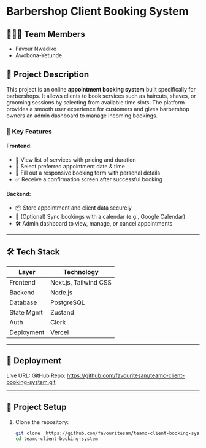 # Barbershop Client Booking System

## 🧑‍🤝‍🧑 Team Members
- Favour Nwadike  
- Awobona-Yetunde

## 📘 Project Description
This project is an online **appointment booking system** built specifically for barbershops. It allows clients to book services such as haircuts, shaves, 
or grooming sessions by selecting from available time slots. The platform provides a smooth user experience for customers and gives barbershop owners an admin dashboard to manage incoming bookings.

### 🎯 Key Features

#### Frontend:
- 💈 View list of services with pricing and duration
- 📅 Select preferred appointment date & time
- 📝 Fill out a responsive booking form with personal details
- ✅ Receive a confirmation screen after successful booking

#### Backend:
- 📦 Store appointment and client data securely
- 🔗 (Optional) Sync bookings with a calendar (e.g., Google Calendar)
- 🛠️ Admin dashboard to view, manage, or cancel appointments

---

## 🛠️ Tech Stack

| Layer       | Technology        |
|-------------|-------------------|
| Frontend    | Next.js, Tailwind CSS |
| Backend     | Node.js            |
| Database    | PostgreSQL         |
| State Mgmt  | Zustand            |
| Auth        | Clerk              |
| Deployment  | Vercel             |

---

## 🚀 Deployment
Live URL: 
GitHub Repo:  https://github.com/favouritesam/teamc-client-booking-system.git


---

## 📂 Project Setup

1. Clone the repository:
   ```bash
   git clone  https://github.com/favouritesam/teamc-client-booking-system.git
   cd teamc-client-booking-system
